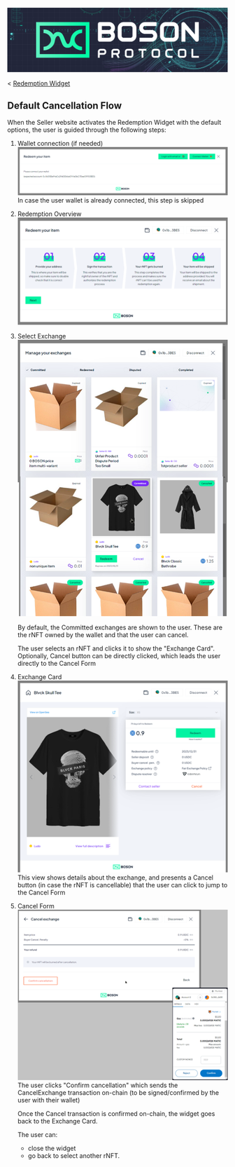 [![banner](../assets/banner.png)](https://bosonprotocol.io)

< [Redemption Widget](../redemption-widget.md)

## Default Cancellation Flow

When the Seller website activates the Redemption Widget with the default options, the user is guided through the following steps:

1. Wallet connection (if needed)
   ![Wallet connection](./../assets/redemption-widget/1-wallet-connection.png)
   In case the user wallet is already connected, this step is skipped

2. Redemption Overview
   ![Redemption Overview](./../assets/redemption-widget/2-redemption-overview.png)
   
3. Select Exchange
   ![Select Exchange](./../assets/redemption-widget/3-select-exchange.png)
   
   By default, the Committed exchanges are shown to the user. These are the rNFT owned by the wallet and that the user can cancel.
   
   The user selects an rNFT and clicks it to show the "Exchange Card". Optionally, Cancel button can be directly clicked, which leads the user directly to the Cancel Form

4. Exchange Card
   ![Exchange Card](./../assets/redemption-widget/4-exchange-card.png)
   This view shows details about the exchange, and presents a Cancel button (in case the rNFT is cancellable) that the user can click to jump to the Cancel Form

5. Cancel Form
   ![Cancel Form](./../assets/redemption-widget/5-cancel-form.png)
   The user clicks "Confirm cancellation" which sends the CancelExchange transaction on-chain (to be signed/confirmed by the user with their wallet)

   Once the Cancel transaction is confirmed on-chain, the widget goes back to the Exchange Card.

   The user can:
   - close the widget
   - go back to select another rNFT.